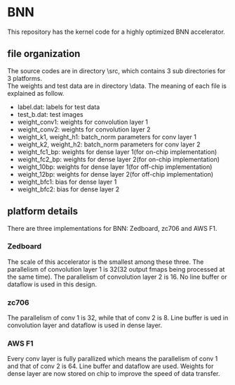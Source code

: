 # BNN
This repository has the kernel code for a highly optimized BNN accelerator.
## file organization
The source codes are in directory \src, which contains 3 sub directories for 3 platforms.<br>
The weights and test data are in directory \data. The meaning of each file is explained as follow.<br>
* label.dat: labels for test data
* test_b.dat: test images
* weight_conv1: weights for convolution layer 1
* weight_conv2: weights for convolution layer 2
* weight_k1, weight_h1: batch_norm parameters for conv layer 1
* weight_k2, weight_h2: batch_norm parameters for conv layer 2
* weight_fc1_bp: weights for dense layer 1(for on-chip implementation)
* weight_fc2_bp: weights for dense layer 2(for on-chip implementation)
* weight_10bp: weights for dense layer 1(for off-chip implementation)
* weight_12bp: weights for dense layer 2(for off-chip implementation)
* weight_bfc1: bias for dense layer 1
* weight_bfc2: bias for dense layer 2
## platform details
There are three implementations for BNN: Zedboard, zc706 and AWS F1.
### Zedboard
The scale of this accelerator is the smallest among these three. The parallelism of convolution layer 1 is 32(32 output fmaps being processed at the same time). The parallelism of convolution layer 2 is 16. No line buffer or dataflow is used in this design.
### zc706
The parallelism of conv 1 is 32, while that of conv 2 is 8. Line buffer is ued in convolution layer and dataflow is used in dense layer.
### AWS F1
Every conv layer is fully parallized which means the parallelism of conv 1 and that of conv 2 is 64. Line buffer and dataflow are used. Weights for dense layer are now stored on chip to improve the speed of data transfer.
